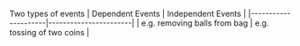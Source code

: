 ---
---

Two types of events
| Dependent Events | Independent Events |
|---------------------|-----------------------|
| e.g. removing balls from bag | e.g. tossing of two coins |
